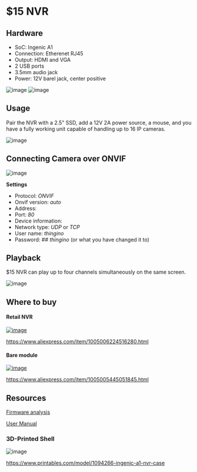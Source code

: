 $15 NVR
=======

Hardware
--------

- SoC: Ingenic A1
- Connection: Etherenet RJ45
- Output: HDMI and VGA
- 2 USB ports
- 3.5mm audio jack
- Power: 12V barel jack, center positive

![image](https://github.com/user-attachments/assets/ae686f6a-fefd-4e1c-960e-5f8a776327c4)
![image](https://github.com/user-attachments/assets/9ed067cb-ec63-4b49-9065-e61fbc1e8d48)

Usage
-----

Pair the NVR with a 2.5" SSD, add a 12V 2A power source, a mouse, and you have a fully working 
unit capable of handling up to 16 IP cameras.

![image](https://github.com/user-attachments/assets/92b1bf68-3fcc-4678-8e51-af83c3a4bbff)

## Connecting Camera over ONVIF

![image](https://github.com/user-attachments/assets/93b9aa05-5e84-4de5-af28-f5ca5c9926fa)

**Settings**

- Protocol: _ONVIF_
- Onvif version: _auto_
- Address: _<camera IP address>_
- Port: _80_
- Device information: _<empty>_
- Network type: _UDP_ or _TCP_
- User name: _thingino_
- Password: ## _thingino_ (or what you have changed it to)

## Playback

$15 NVR can play up to four channels simultaneously on the same screen.

![image](https://github.com/user-attachments/assets/bd0cdbf5-f55f-4f53-8a95-777495b9a7c5)

Where to buy
------------

#### Retail NVR

[![image](https://github.com/user-attachments/assets/ad99e40a-2ef4-491a-82f5-7d847404e637)](https://www.aliexpress.com/item/1005006224516280.html)

https://www.aliexpress.com/item/1005006224516280.html

#### Bare module

[![image](https://github.com/user-attachments/assets/e5e3da82-a172-4865-99d9-7905a107765c)](https://www.aliexpress.com/item/1005005445051845.html)

https://www.aliexpress.com/item/1005005445051845.html


Resources
---------

[Firmware analysis](https://github.com/poptix/seeeasynvr)

[User Manual](https://pro5356451b-pic11.ysjianzhan.cn/upload/IVR6_0UserManuel20240228.pdf)

### 3D-Printed Shell

![image](https://github.com/user-attachments/assets/bf639f4b-febf-4d0a-b042-c191c088aaa0)

<https://www.printables.com/model/1094266-ingenic-a1-nvr-case>